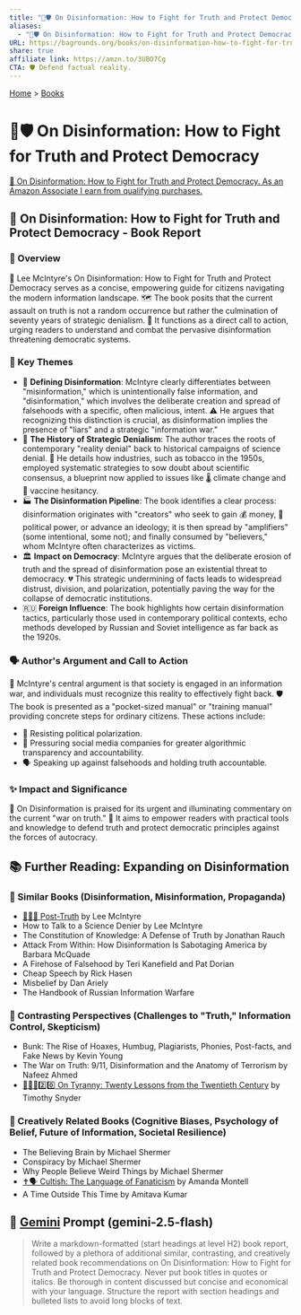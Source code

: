 ```yaml
---
title: "📢🛡️ On Disinformation: How to Fight for Truth and Protect Democracy"
aliases:
  - "📢🛡️ On Disinformation: How to Fight for Truth and Protect Democracy"
URL: https://bagrounds.org/books/on-disinformation-how-to-fight-for-truth-and-protect-democracy
share: true
affiliate link: https://amzn.to/3UBO7Cg
CTA: 🛡️ Defend factual reality.
---
```

[Home](../index.md) > [Books](./index.md)  
# 📢🛡️ On Disinformation: How to Fight for Truth and Protect Democracy  
[🛒 On Disinformation: How to Fight for Truth and Protect Democracy. As an Amazon Associate I earn from qualifying purchases.](https://amzn.to/3UBO7Cg)  
  
## 📢 On Disinformation: How to Fight for Truth and Protect Democracy - Book Report  
  
### 📖 Overview  
  
📖 Lee McIntyre's On Disinformation: How to Fight for Truth and Protect Democracy serves as a concise, empowering guide for citizens navigating the modern information landscape. 🗺️ The book posits that the current assault on truth is not a random occurrence but rather the culmination of seventy years of strategic denialism. 🎯 It functions as a direct call to action, urging readers to understand and combat the pervasive disinformation threatening democratic systems.  
  
### 🔑 Key Themes  
  
* 🤥 **Defining Disinformation**: McIntyre clearly differentiates between "misinformation," which is unintentionally false information, and "disinformation," which involves the deliberate creation and spread of falsehoods with a specific, often malicious, intent. ⚠️ He argues that recognizing this distinction is crucial, as disinformation implies the presence of "liars" and a strategic "information war."  
* 📜 **The History of Strategic Denialism**: The author traces the roots of contemporary "reality denial" back to historical campaigns of science denial. 🚬 He details how industries, such as tobacco in the 1950s, employed systematic strategies to sow doubt about scientific consensus, a blueprint now applied to issues like 🌡️ climate change and 💉 vaccine hesitancy.  
* 🏭 **The Disinformation Pipeline**: The book identifies a clear process: disinformation originates with "creators" who seek to gain 💰 money, 👑 political power, or advance an ideology; it is then spread by "amplifiers" (some intentional, some not); and finally consumed by "believers," whom McIntyre often characterizes as victims.  
* 🏛️ **Impact on Democracy**: McIntyre argues that the deliberate erosion of truth and the spread of disinformation pose an existential threat to democracy. 💔 This strategic undermining of facts leads to widespread distrust, division, and polarization, potentially paving the way for the collapse of democratic institutions.  
* 🇷🇺 **Foreign Influence**: The book highlights how certain disinformation tactics, particularly those used in contemporary political contexts, echo methods developed by Russian and Soviet intelligence as far back as the 1920s.  
  
### 🗣️ Author's Argument and Call to Action  
  
📣 McIntyre's central argument is that society is engaged in an information war, and individuals must recognize this reality to effectively fight back. 🛡️ The book is presented as a "pocket-sized manual" or "training manual" providing concrete steps for ordinary citizens. These actions include:  
  
* 🤝 Resisting political polarization.  
* 📱 Pressuring social media companies for greater algorithmic transparency and accountability.  
* 🗣️ Speaking up against falsehoods and holding truth accountable.  
  
### ✨ Impact and Significance  
  
🌟 On Disinformation is praised for its urgent and illuminating commentary on the current "war on truth." 💪 It aims to empower readers with practical tools and knowledge to defend truth and protect democratic principles against the forces of autocracy.  
  
## 📚 Further Reading: Expanding on Disinformation  
  
### 📑 Similar Books (Disinformation, Misinformation, Propaganda)  
  
* [🚫✅🤥 Post-Truth](./post-truth.md) by Lee McIntyre  
* How to Talk to a Science Denier by Lee McIntyre  
* The Constitution of Knowledge: A Defense of Truth by Jonathan Rauch  
* Attack From Within: How Disinformation Is Sabotaging America by Barbara McQuade  
* A Firehose of Falsehood by Teri Kanefield and Pat Dorian  
* Cheap Speech by Rick Hasen  
* Misbelief by Dan Ariely  
* The Handbook of Russian Information Warfare  
  
### 🤔 Contrasting Perspectives (Challenges to "Truth," Information Control, Skepticism)  
  
* Bunk: The Rise of Hoaxes, Humbug, Plagiarists, Phonies, Post-facts, and Fake News by Kevin Young  
* The War on Truth: 9/11, Disinformation and the Anatomy of Terrorism by Nafeez Ahmed  
* [👑🚫📜2️⃣0️⃣ On Tyranny: Twenty Lessons from the Twentieth Century](./on-tyranny.md) by Timothy Snyder  
  
### 🧠 Creatively Related Books (Cognitive Biases, Psychology of Belief, Future of Information, Societal Resilience)  
  
* The Believing Brain by Michael Shermer  
* Conspiracy by Michael Shermer  
* Why People Believe Weird Things by Michael Shermer  
* [✝️🗣️ Cultish: The Language of Fanaticism](./cultish-the-language-of-fanaticism.md) by Amanda Montell  
* A Time Outside This Time by Amitava Kumar  
  
## 💬 [Gemini](../software/gemini.md) Prompt (gemini-2.5-flash)  
> Write a markdown-formatted (start headings at level H2) book report, followed by a plethora of additional similar, contrasting, and creatively related book recommendations on On Disinformation: How to Fight for Truth and Protect Democracy. Never put book titles in quotes or italics. Be thorough in content discussed but concise and economical with your language. Structure the report with section headings and bulleted lists to avoid long blocks of text.